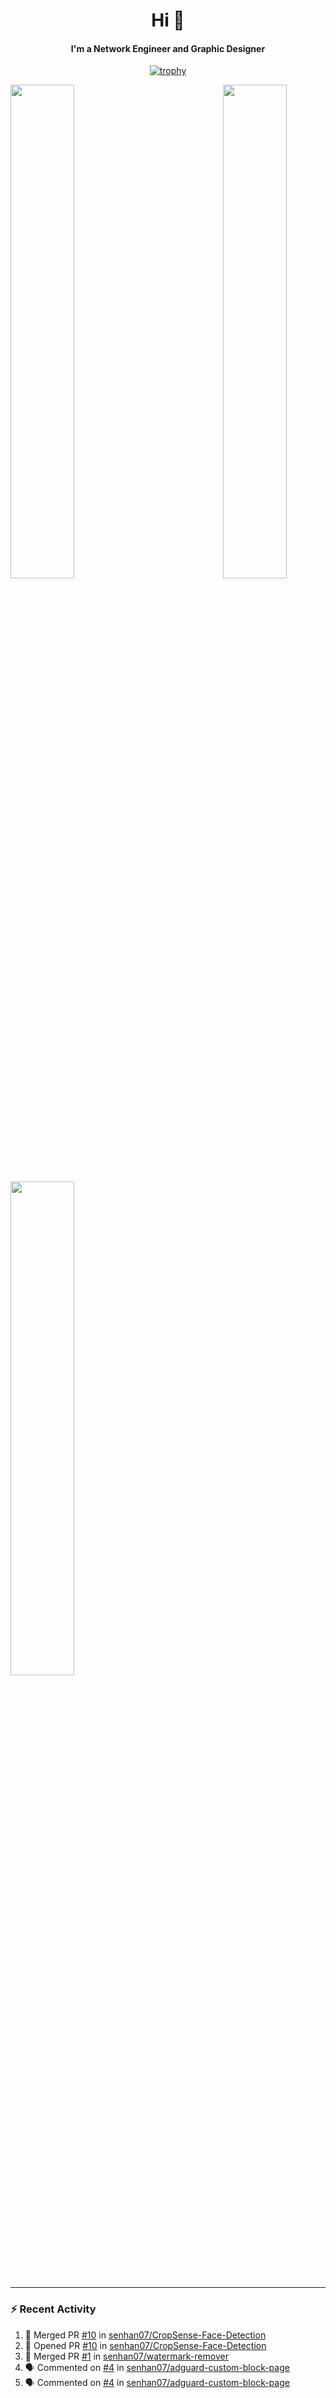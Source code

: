 <h1 align="center">Hi 👋</h1>
<h4 align="center">I'm a Network Engineer and Graphic Designer </h3>

<div align="center">
  
  [![trophy](https://github-profile-trophy.vercel.app/?username=senhan07&theme=gitdimmed&no-frame=true&no-bg=true&margin-w=15)](https://github.com/ryo-ma/github-profile-trophy)

</div>

<div align="center">
  <a href="https://discord.com/users/288949391748759553">
    <img align="right" src="https://lanyard.cnrad.dev/api/288949391748759553?idleMessage=Probably%20doing%20something%20else...&bg=0d1117" width="45%"/>
  </a>
</div>

<div align="left">
  <img src="https://github-readme-stats.vercel.app/api?username=senhan07&show_icons=true&show_icons=true&hide_border=true&show=reviews,prs_merged,prs_merged_percentage&custom_title=My%20Stats&theme=github_dark" width="45%">
</div>

<div align="left">
  <img src="https://github-readme-streak-stats.herokuapp.com?user=senhan07&theme=blueberry_duo&date_format=M%20j%5B%2C%20Y%5D&hide_border=true" width="45%">
</div>

---

### :zap: Recent Activity

<!--START_SECTION:activity-->
1. 🎉 Merged PR [#10](https://github.com/senhan07/CropSense-Face-Detection/pull/10) in [senhan07/CropSense-Face-Detection](https://github.com/senhan07/CropSense-Face-Detection)
2. 💪 Opened PR [#10](https://github.com/senhan07/CropSense-Face-Detection/pull/10) in [senhan07/CropSense-Face-Detection](https://github.com/senhan07/CropSense-Face-Detection)
3. 🎉 Merged PR [#1](https://github.com/senhan07/watermark-remover/pull/1) in [senhan07/watermark-remover](https://github.com/senhan07/watermark-remover)
4. 🗣 Commented on [#4](https://github.com/senhan07/adguard-custom-block-page/issues/4#issuecomment-1920520058) in [senhan07/adguard-custom-block-page](https://github.com/senhan07/adguard-custom-block-page)
5. 🗣 Commented on [#4](https://github.com/senhan07/adguard-custom-block-page/issues/4#issuecomment-1920497634) in [senhan07/adguard-custom-block-page](https://github.com/senhan07/adguard-custom-block-page)
<!--END_SECTION:activity-->
